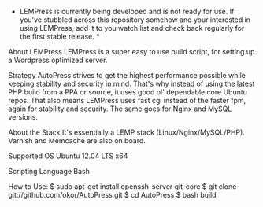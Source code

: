 * LEMPress is currently being developed and is not ready for use. If you've stubbled across this repository somehow and your interested in using LEMPress, add it to you watch list and check back regularly for the first stable release. *

About LEMPress
  LEMPress is a super easy to use build script, for setting up a Wordpress optimized server. 

Strategy
  AutoPress strives to get the highest performance possible while keeping stability and security in mind. That's why instead of using the latest PHP build from a PPA or source, it uses good ol' dependable core Ubuntu repos. That also means LEMPress uses fast cgi instead of the faster fpm, again for stability and security. The same goes for Nginx and MySQL versions.

About the Stack
  It's essentially a LEMP stack (Linux/Nginx/MySQL/PHP).
  Varnish and Memcache are also on board.

Supported OS
  Ubuntu 12.04 LTS x64

Scripting Language
  Bash




How to Use:
  $ sudo apt-get install openssh-server git-core
  $ git clone git://github.com/okor/AutoPress.git
  $ cd AutoPress
  $ bash build